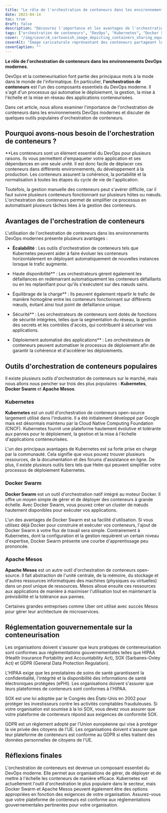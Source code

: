 ```yaml
---
title: "Le rôle de l'orchestration de conteneurs dans les environnements DevOps modernes"
date: 2023-04-14
toc: true
draft: false
description: "Découvrez l'importance et les avantages de l'orchestration de conteneurs dans le DevOps moderne, ainsi que les outils d'orchestration de conteneurs les plus courants et les réglementations gouvernementales relatives à la conteneurisation."
tags: ["orchestration de conteneurs", "DevOps", "Kubernetes", "Docker Swarm", "Apache Mesos", "évolutivité", "haute disponibilité", "équilibrage de la charge", "sécurité", "Déploiement automatisé des applications", "HIPAA", "SOX", "GDPR", "conformité", "développement de logiciels", "informatique en nuage", "conteneurisation", "technologie", "automation"]
cover: "/img/cover/A_cartoonish_image_depicting_containers_sharing_equal_weight.png"
coverAlt: "Image caricaturale représentant des conteneurs partageant le même poids sur une bascule, sous la direction d'un chef d'orchestre. "
coverCaption: ""
---
```


**Le rôle de l'orchestration de conteneurs dans les environnements DevOps modernes**.

DevOps et la conteneurisation font partie des principaux mots à la mode dans le monde de l'informatique. En particulier, **l'orchestration de conteneurs** est l'un des composants essentiels du DevOps moderne. Il s'agit d'un processus qui automatise le déploiement, la gestion, la mise à l'échelle et la mise en réseau des applications conteneurisées.

Dans cet article, nous allons examiner l'importance de l'orchestration de conteneurs dans les environnements DevOps modernes et discuter de quelques outils populaires d'orchestration de conteneurs.

## Pourquoi avons-nous besoin de l'orchestration de conteneurs ?

**Les conteneurs sont un élément essentiel du DevOps pour plusieurs raisons. Ils vous permettent d'empaqueter votre application et ses dépendances en une seule unité. Il est donc facile de déplacer ces conteneurs dans différents environnements, du développement à la production. Les conteneurs assurent la cohérence, la portabilité et la normalisation à toutes les étapes du cycle de vie de l'application.

Toutefois, la gestion manuelle des conteneurs peut s'avérer difficile, car il faut suivre plusieurs conteneurs fonctionnant sur plusieurs hôtes ou nœuds. L'orchestration des conteneurs permet de simplifier ce processus en automatisant plusieurs tâches liées à la gestion des conteneurs.

## Avantages de l'orchestration de conteneurs
L'utilisation de l'orchestration de conteneurs dans les environnements DevOps modernes présente plusieurs avantages :

- **Écalabilité** : Les outils d'orchestration de conteneurs tels que Kubernetes peuvent aider à faire évoluer les conteneurs horizontalement en déployant automatiquement de nouvelles instances lorsque le trafic augmente.

- Haute disponibilité** : Les orchestrateurs gèrent également les défaillances en redémarrant automatiquement les conteneurs défaillants ou en les replanifiant pour qu'ils s'exécutent sur des nœuds sains.

- Équilibrage de la charge** : Ils peuvent également répartir le trafic de manière homogène entre les conteneurs fonctionnant sur différents nœuds, évitant ainsi tout point de défaillance unique.

- Sécurité** : Les orchestrateurs de conteneurs sont dotés de fonctions de sécurité intégrées, telles que la segmentation du réseau, la gestion des secrets et les contrôles d'accès, qui contribuent à sécuriser vos applications.

- Déploiement automatisé des applications** : Les orchestrateurs de conteneurs peuvent automatiser le processus de déploiement afin de garantir la cohérence et d'accélérer les déploiements.

## Outils d'orchestration de conteneurs populaires

Il existe plusieurs outils d'orchestration de conteneurs sur le marché, mais nous allons nous pencher sur trois des plus populaires : **Kubernetes**, **Docker Swarm** et **Apache Mesos**.

### Kubernetes
**Kubernetes** est un outil d'orchestration de conteneurs open-source largement utilisé dans l'industrie. Il a été initialement développé par Google mais est désormais maintenu par la Cloud Native Computing Foundation (CNCF). Kubernetes fournit une plateforme hautement évolutive et tolérante aux pannes pour le déploiement, la gestion et la mise à l'échelle d'applications conteneurisées.

L'un des principaux avantages de Kubernetes est sa forte prise en charge par la communauté. Cela signifie que vous pouvez trouver plusieurs ressources, de la documentation et des forums d'assistance en ligne. De plus, il existe plusieurs outils tiers tels que Helm qui peuvent simplifier votre processus de déploiement Kubernetes.

### Docker Swarm
**Docker Swarm** est un outil d'orchestration natif intégré au moteur Docker. Il offre un moyen simple de gérer et de déployer des conteneurs à grande échelle. Avec Docker Swarm, vous pouvez créer un cluster de nœuds hautement disponibles pour exécuter vos applications.

L'un des avantages de Docker Swarm est sa facilité d'utilisation. Si vous utilisez déjà Docker pour construire et exécuter vos conteneurs, l'ajout de Docker Swarm à votre flux de travail sera simple. Contrairement à Kubernetes, dont la configuration et la gestion requièrent un certain niveau d'expertise, Docker Swarm présente une courbe d'apprentissage peu prononcée.

### Apache Mesos
**Apache Mesos** est un autre outil d'orchestration de conteneurs open-source. Il fait abstraction de l'unité centrale, de la mémoire, du stockage et d'autres ressources informatiques des machines (physiques ou virtuelles) dans un pool unique de ressources. Mesos alloue ensuite ces ressources aux applications de manière à maximiser l'utilisation tout en maintenant la prévisibilité et la tolérance aux pannes.

Certaines grandes entreprises comme Uber ont utilisé avec succès Mesos pour gérer leur architecture de microservices.

## Réglementation gouvernementale sur la conteneurisation

Les organisations doivent s'assurer que leurs pratiques de conteneurisation sont conformes aux réglementations gouvernementales telles que HIPAA (Health Insurance Portability and Accountability Act), SOX (Sarbanes-Oxley Act) et GDPR (General Data Protection Regulation).

L'HIPAA exige que les prestataires de soins de santé garantissent la confidentialité, l'intégrité et la disponibilité des informations de santé électroniques protégées (ePHI). Les organisations doivent s'assurer que leurs plateformes de conteneurs sont conformes à l'HIPAA.

SOX est une loi adoptée par le Congrès des États-Unis en 2002 pour protéger les investisseurs contre les activités comptables frauduleuses. Si votre organisation est soumise à la loi SOX, vous devez vous assurer que votre plateforme de conteneurs répond aux exigences de conformité SOX.

GDPR est un règlement adopté par l'Union européenne qui vise à protéger la vie privée des citoyens de l'UE. Les organisations doivent s'assurer que leur plateforme de conteneurs est conforme au GDPR si elles traitent des données personnelles de citoyens de l'UE.

## Réflexions finales

L'orchestration de conteneurs est devenue un composant essentiel du DevOps moderne. Elle permet aux organisations de gérer, de déployer et de mettre à l'échelle les conteneurs de manière efficace. Kubernetes est actuellement l'outil d'orchestration le plus populaire dans le secteur, mais Docker Swarm et Apache Mesos peuvent également être des options appropriées en fonction des exigences de votre organisation. Assurez-vous que votre plateforme de conteneurs est conforme aux réglementations gouvernementales pertinentes pour votre organisation.